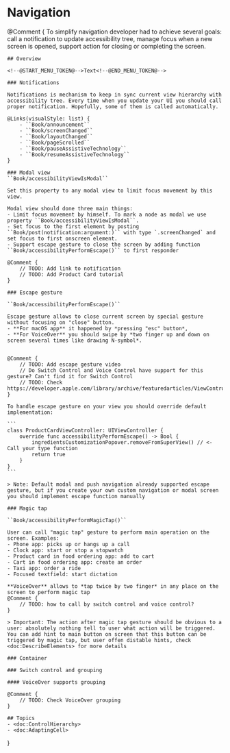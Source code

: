 # Navigation

@Comment {
    To simplify navigation developer had to achieve several goals: call a notification to update accessibility tree, manage focus when a new screen is opened, support action for closing or completing the screen. 

    ## Overview

    <!--@START_MENU_TOKEN@-->Text<!--@END_MENU_TOKEN@-->

    ### Notifications

    Notifications is mechanism to keep in sync current view hierarchy with accessibility tree. Every time when you update your UI you should call proper notification. Hopefully, some of them is called automatically. 

    @Links(visualStyle: list) {
        - ``Book/announcement``
        - ``Book/screenChanged``
        - ``Book/layoutChanged``
        - ``Book/pageScrolled``
        - ``Book/pauseAssistiveTechnology``
        - ``Book/resumeAssistiveTechnology``
    }

    ### Modal view
    ``Book/accessibilityViewIsModal``

    Set this property to any modal view to limit focus movement by this view. 

    Modal view should done three main things:
    - Limit focus movement by himself. To mark a node as modal we use property ``Book/accessibilityViewIsModal``.
    - Set focus to the first element by posting ``Book/post(notification:argument:)`` with type `.screenChanged` and set focus to first onscreen element.
    - Support escape gesture to close the screen by adding function ``Book/accessibilityPerformEscape()`` to first responder

    @Comment {
        // TODO: Add link to notification
        // TODO: Add Product Card tutorial
    }

    ### Escape gesture

    ``Book/accessibilityPerformEscape()``

    Escape gesture allows to close current screen by special gesture without focusing on "close" button. 
    - **For macOS app** it happened by *pressing "esc" button*, 
    - **For VoiceOver** you should swipe by *two finger up and down on screen several times like drawing N-symbol*.


    @Comment {
        // TODO: Add escape gesture video
        // Do Switch Control and Voice Control have support for this gesture? Can't find it for Switch Control 
        // TODO: Check https://developer.apple.com/library/archive/featuredarticles/ViewControllerPGforiPhoneOS/SupportingAccessibility.html
    }

    To handle escape gesture on your view you should override default implementation:

    ``` 
    class ProductCardViewController: UIViewController {
        override func accessibilityPerformEscape() -> Bool {
            ingredientsCustomizationPopover.removeFromSuperView() // <- Call your type function 
            return true
        }
    }
    ```

    > Note: Default modal and push navigation already supported escape gesture, but if you create your own custom navigation or modal screen you should implement escape function manually

    ### Magic tap

    ``Book/accessibilityPerformMagicTap()``

    User can call "magic tap" gesture to perform main operation on the screen. Examples: 
    - Phone app: picks up or hangs up a call
    - Clock app: start or stop a stopwatch
    - Product card in food ordering app: add to cart
    - Cart in food ordering app: create an order
    - Taxi app: order a ride
    - Focused textfield: start dictation

    **VoiceOver** allows to *tap twice by two finger* in any place on the screen to perform magic tap
    @Comment {
        // TODO: how to call by switch control and voice control?
    }

    > Important: The action after magic tap gesture should be obvious to a user: absolutely nothing tell to user what action will be triggered. You can add hint to main button on screen that this button can be triggered by magic tap, but user offen distable hints, check <doc:DescribeElements> for more details  

    ### Container

    ### Switch control and grouping

    #### VoiceOver supports grouping

    @Comment {
        // TODO: Check VoiceOver grouping
    }

    ## Topics
    - <doc:ControlHierarchy>
    - <doc:AdaptingCell>
}
